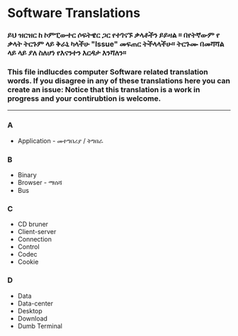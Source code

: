 # Software Translations

### ይህ ዝርዝር ከ ኮምፒውተር ሶፍትዌር ጋር የተገናኙ ቃላቶችን ይይዛል ፡፡ በየትኛውም የ ቃላት ትርጉም ላይ ቅራኒ ካላችሁ "Issue" መፍጠር ትችላላችሁ። ትርጉሙ በመሻሻል ላይ ላይ ያለ ስለሆነ የእናንተን እርዳታ እንሻለን።

### This file indlucdes computer Software related translation words. If you disagree in any of these translations here you can create an issue: Notice that this translation is a work in progress and your contirubtion is welcome.
---

### A
- Application - መተግበሪያ / ትግበራ 
### B
- Binary 
- Browser - ማሰሻ
- Bus 
### C
- CD bruner
- Client-server
- Connection
- Control
- Codec
- Cookie
### D
- Data
- Data-center
- Desktop
- Download
- Dumb Terminal



